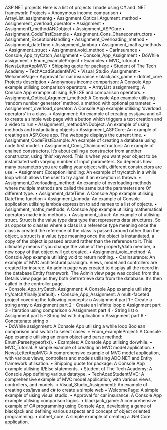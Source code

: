 ASP.NET projects
Here is a list of projects I made using C# and .NET framework:
Projects
•	Anonymous income comparison
•	ArrayList_assignmentg
•	Assignment_Optical_Argument_method
•	Assignement_overload_operator
•	Assignment
•	Assignment1_methodANDobject
•	Assignment_ASPCore
•	Assignment_CodeFirstExample
•	Assignment_Cons_Chaneconstructors
•	Assignment_ExceptionHandling
•	Assignment_Overloading_method
•	Assignment_dateTime
•	Assignment_lambda
•	Assignment_maths_methods
•	Assignment_struct
•	Assignment_void_method
•	CarInsurance
•	Console_App_tryCatch_Assignment
•	Console_App_Assignment
•	DoWhile assignment
•	Enum_exampleProject
•	Examples
•	MVC_Tutorial
•	NewsLetterAppMVC
•	Shipping quote for package
•	Student of The Tech Academy
•	TechAcadStudentMVC
•	Visual_Studio_Assignmentt
•	WelcomePage
•	Approval for car insurance
•	blackjack_game
•	dotnet_core
Projects description 
•	Anonymous income comparison:  A Console App example utilising comparison operators.
•	ArrayList_assignmentg: A Console App example utilising IF/ELSE and comparison operators.
•	Assignment_Optical_Argument_method: A Console App example utilising ‘random number generator’ method, a method with optional parameter.
•	Assignement_overload_operator: A Console App example utilising ‘overload operators’ in a class.
•	Assignment: An example of creating css/java and c# to create a simple web page with a button which triggers a text creation and a video to run
•	Assignment1_methodANDobject: An example of using methods and instantiating objects
•	Assignment_ASPCore: An example of creating an ASP.Core app. The webpage displays the current time.
•	Assignment_CodeFirstExample: An example of creating a database using code first model.
•	Assignment_Cons_Chainconstructors: An example of chained constructors. It’s about calling a constructor from another constructor, using ‘this’ keyword. This is when you want your object to be instantiated with varying number of input parameters. So depends how many parameters you are calling your object with, different constructors are use. 
•	Assignment_ExceptionHandling: An example of try/catch in a while loop which allows the user to try again if an exception is thrown.
•	Assignment_Overloading_method: An example of overloading methods where multiple methods are called the same but the parameters are Of different type.
•	Assignment_dateTime: A Console App example utilising DateTime function
•	Assignment_lambda: An example of Console application utilising lambda expression to add names to a list of objects.
•	Assignment_maths_methods: A Console App example utilising mathematical operators made into methods.
•	Assignment_struct: An example of utilising struct. Struct is the value type data type that represents data structures. So as oppose to classes where a class is a reference type meaning once the class is created the reference of the class is passed around rather than the object, a  struct is a value type meaning once the object is instantiated, a copy of the object is passed around rather than the reference to it. This ultimately means if you change the value of the property/data member, a new copy of that object will get created.
•	Assignment_void_method: A Console App example utilising void to return nothing.
•	CarInsurance: An example of MVC architectural paradigm. Views, model and controllers are created for insuree. An admin page was created to display all the record in the database Entity framework. The Admin view page was copied from the Details view page as they both Get/retrieve data from the database. It’s then called in the controller page.  
•	Console_App_tryCatch_Assignment: A Console App example utilising try/catch/finally(default). 
•	Console_App_Assignment: A multi-faceted project covering the following concepts:
o	Assignment part 1 - Create a string array
o	Assignment part 2 - Create an Infinite loop
o	Assignment part 3 - Iteration using comparison
o	Assignment part 4 - String list
o	Assignment part 5 - String list with duplication
o	Assignment part 6 - Concatenate string
o	
•	DoWhile assignment: A Console App utilising a while loop Boolean comparison and switch to select cases.
•	Enum_exampleProject: A Console App example utilising an enum object and parse method: Enum.Parse(typeof(x)).
•	Examples: A Console App utilising do/while.
•	MVC_Tutorial. A simple example of creating an MVC model application. 
•	NewsLetterAppMVC: A comprehensive example of MVC model application, with various views, controllers and models utilising ADO.NET and Entity framework utilisation. 
•	Shipping quote for package: A Console App example utilising If/Else statements. 
•	Student of The Tech Academy: A Console App defining various datatype.
•	TechAcadStudentMVC: A comprehensive example of MVC model application, with various views, controllers, and models.
•	Visual_Studio_Assignmentt: An example of creating css/java and c# to create a simple web
•	WelcomePage: A simple example of using visual studio.
•	Approval for car insurance: A Console App example utilising comparison logics.
•	blackjack_game: A comprehensive example of C# programming using Console App, developing a game of blackjack and defining various aspects and concept of object oriented programming. 
•	dotnet_core: A simple example of creating a .Net Core application.

